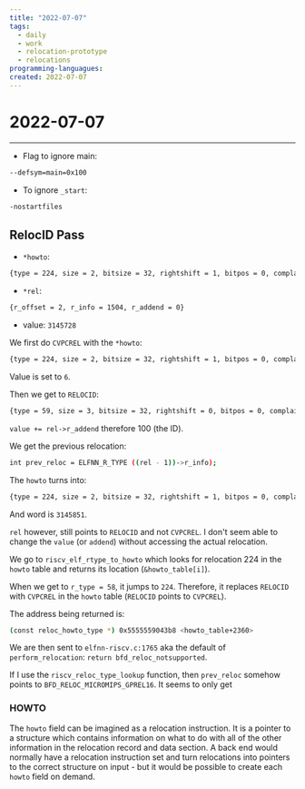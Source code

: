 ```yaml
---
title: "2022-07-07"
tags:
  - daily
  - work
  - relocation-prototype
  - relocations
programming-languagues:
created: 2022-07-07
---
```

# 2022-07-07
---
- Flag to ignore main:
```bash
--defsym=main=0x100
```

- To ignore `_start`:
```bash
-nostartfiles
```


## RelocID Pass
- `*howto`:
```bash
{type = 224, size = 2, bitsize = 32, rightshift = 1, bitpos = 0, complain_on_overflow = complain_overflow_unsigned, negate = 0, pc_relative = 1, partial_inplace = 0, pcrel_offset = 1, src_mask = 0, dst_mask = 4293918720, special_function = 0x5555555cb8e0 <bfd_elf_generic_reloc>, name = 0x5555556c7506 "R_RISCV_CVPCREL_UI12"}
```

- `*rel`:
```bash
{r_offset = 2, r_info = 1504, r_addend = 0}
```

- value:
` 3145728 `

We first do `CVPCREL` with the `*howto`:

```bash
{type = 224, size = 2, bitsize = 32, rightshift = 1, bitpos = 0, complain_on_overflow = complain_overflow_unsigned, negate = 0, pc_relative = 1, partial_inplace = 0, pcrel_offset = 1, src_mask = 0, dst_mask = 4293918720, special_function = 0x5555555cb8e0 <bfd_elf_generic_reloc>, name = 0x5555556c7506 "R_RISCV_CVPCREL_UI12"}
```

Value is set to `6`.

Then we get to `RELOCID`:

```bash
{type = 59, size = 3, bitsize = 32, rightshift = 0, bitpos = 0, complain_on_overflow = complain_overflow_dont, negate = 0, pc_relative = 0, partial_inplace = 0, pcrel_offset = 0, src_mask = 0, dst_mask = 0, special_function = 0x5555555cb8e0 <bfd_elf_generic_reloc>, name = 0x5555556c7530 "R_RISCV_RELOCID"}
```

`value += rel->r_addend` therefore 100 (the ID).

We get the previous relocation:

```bash
int prev_reloc = ELFNN_R_TYPE ((rel - 1))->r_info);
```

The `howto` turns into:

```bash
{type = 224, size = 2, bitsize = 32, rightshift = 1, bitpos = 0, complain_on_overflow = complain_overflow_unsigned, negate = 0, pc_relative = 1, partial_inplace = 0, pcrel_offset = 1, src_mask = 0, dst_mask = 4293918720, special_function = 0x5555555cb8e0 <bfd_elf_generic_reloc>, name = 0x5555556c7506 "R_RISCV_CVPCREL_UI12"}
```

And word is `3145851`.

`rel` however, still points to `RELOCID` and not `CVPCREL`. I don't seem able to change the `value` (or `addend`) without accessing the actual relocation.

We go to `riscv_elf_rtype_to_howto` which looks for relocation 224 in the `howto` table and returns its location (`&howto_table[i]`).

When we get to `r_type = 58`, it jumps to `224`. Therefore, it replaces `RELOCID` with `CVPCREL` in the `howto` table (`RELOCID` points to `CVPCREL`).

The address being returned is:

```bash
(const reloc_howto_type *) 0x5555559043b8 <howto_table+2360>
```

We are then sent to `elfnn-riscv.c:1765` aka the default of `perform_relocation`: `return bfd_reloc_notsupported`.

If I use the `riscv_reloc_type_lookup` function, then `prev_reloc` somehow points to `BFD_RELOC_MICROMIPS_GPREL16`. It seems to only get 

### HOWTO 
The `howto` field can be imagined as a relocation instruction. It is a pointer to a structure which contains information on what to do with all of the other information in the relocation record and data section. A back end would normally have a relocation instruction set and turn relocations into pointers to the correct structure on input - but it would be possible to create each `howto` field on demand.